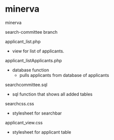# minerva
minerva

search-committee branch

applicant_list.php
- view for list of applicants.

applicant_listApplicants.php
- database function
  - pulls applicants from database of applicants

searchcommittee.sql
- sql function that shows all added tables
  
searchcss.css
- stylesheet for searchbar

applicant_view.css
- stylesheet for applicant table
